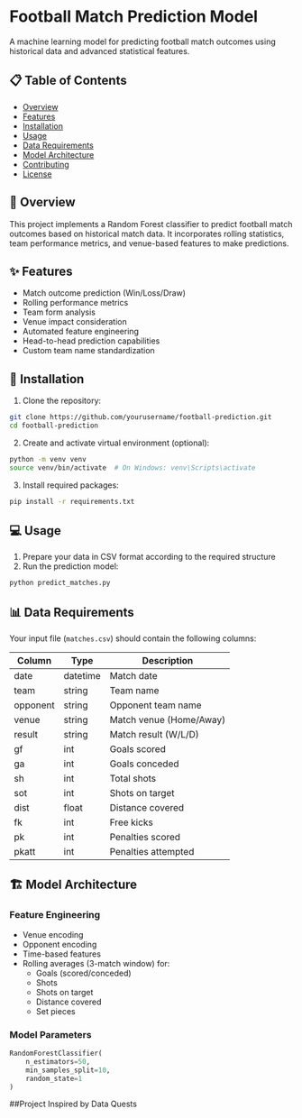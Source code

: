 # Football Match Prediction Model

A machine learning model for predicting football match outcomes using historical data and advanced statistical features.

## 📋 Table of Contents

* [Overview](#overview)
* [Features](#features)
* [Installation](#installation)
* [Usage](#usage)
* [Data Requirements](#data-requirements)
* [Model Architecture](#model-architecture)
* [Contributing](#contributing)
* [License](#license)

## 🎯 Overview

This project implements a Random Forest classifier to predict football match outcomes based on historical match data. It incorporates rolling statistics, team performance metrics, and venue-based features to make predictions.

## ✨ Features

- Match outcome prediction (Win/Loss/Draw)
- Rolling performance metrics
- Team form analysis
- Venue impact consideration
- Automated feature engineering
- Head-to-head prediction capabilities
- Custom team name standardization

## 🚀 Installation

1. Clone the repository:
```bash
git clone https://github.com/yourusername/football-prediction.git
cd football-prediction
```

2. Create and activate virtual environment (optional):
```bash
python -m venv venv
source venv/bin/activate  # On Windows: venv\Scripts\activate
```

3. Install required packages:
```bash
pip install -r requirements.txt
```

## 💻 Usage

1. Prepare your data in CSV format according to the required structure
2. Run the prediction model:
```python
python predict_matches.py
```

## 📊 Data Requirements

Your input file (`matches.csv`) should contain the following columns:

| Column | Type | Description |
|--------|------|-------------|
| date | datetime | Match date |
| team | string | Team name |
| opponent | string | Opponent team name |
| venue | string | Match venue (Home/Away) |
| result | string | Match result (W/L/D) |
| gf | int | Goals scored |
| ga | int | Goals conceded |
| sh | int | Total shots |
| sot | int | Shots on target |
| dist | float | Distance covered |
| fk | int | Free kicks |
| pk | int | Penalties scored |
| pkatt | int | Penalties attempted |

## 🏗️ Model Architecture

### Feature Engineering
- Venue encoding
- Opponent encoding
- Time-based features
- Rolling averages (3-match window) for:
  - Goals (scored/conceded)
  - Shots
  - Shots on target
  - Distance covered
  - Set pieces

### Model Parameters
```python
RandomForestClassifier(
    n_estimators=50,
    min_samples_split=10,
    random_state=1
)
```


##Project Inspired by Data Quests
